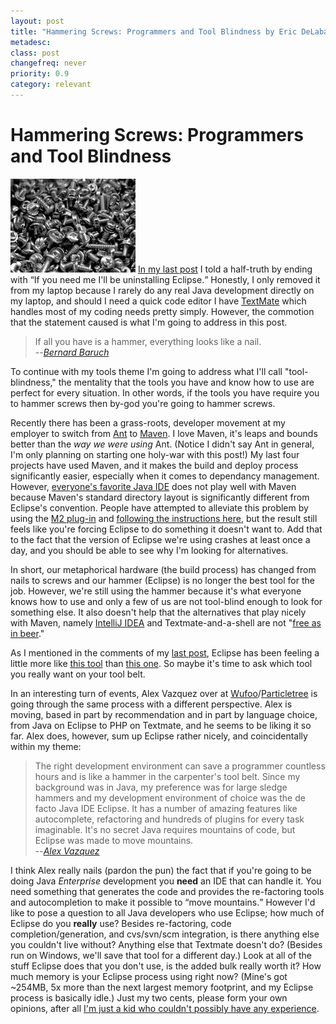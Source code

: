 ```yaml
---
layout: post
title: "Hammering Screws: Programmers and Tool Blindness by Eric DeLabar"
metadesc: 
class: post
changefreq: never
priority: 0.9
category: relevant
---
```

# Hammering Screws: Programmers and Tool Blindness

[<img src="/img/content/screws.jpg" alt="screws.jpg" border="0" width="200" height="150" style="margin-top: 0;">](http://www.flickr.com/photos/didmyself/2368738599/)
[In my last post](/2008/06/coding-your-fingers-off.html) I told a half-truth by ending with 
<q>If you need me I'll be uninstalling Eclipse.</q>  Honestly, I only removed it from my laptop because 
I rarely do any real Java development directly on my laptop, and should I need a quick code editor I have 
[TextMate](http://macromates.com/) which handles most of my coding needs pretty simply. 
However, the commotion that the statement caused is what I'm going to address in this post. 

> If all you have is a hammer, everything looks like a nail.  
> --*[Bernard Baruch](http://en.wikipedia.org/wiki/Bernard_Baruch)*

To continue with my tools theme I'm going to address what I'll call "tool-blindness," the mentality that 
the tools you have and know how to use are perfect for every situation.  In other words, if the tools you 
have require you to hammer screws then by-god you're going to hammer screws.

Recently there has been a grass-roots, developer movement at my employer to switch from 
[Ant](http://ant.apache.org/) to 
[Maven](http://maven.apache.org/).  I love Maven, 
it's leaps and bounds better than the *way we were using* Ant.  (Notice I didn't say Ant in general, 
I'm only planning on starting one holy-war with this post!)  My last four projects have used Maven, and it 
makes the build and deploy process significantly easier, especially when it comes to dependancy management. 
However, [everyone's favorite Java IDE](http://www.eclipse.org/) does 
not play well with Maven because Maven's standard directory layout is significantly different from Eclipse's 
convention.  People have attempted to alleviate this problem by using the [M2 plug-in](http://m2eclipse.codehaus.org/) 
and [following the instructions here](http://www.devx.com/Java/Article/36785), but the result 
still feels like you're forcing Eclipse to do something it doesn't want to.  Add that to the fact that 
the version of Eclipse we're using crashes at least once a day, and you should be able to see why I'm 
looking for alternatives.

In short, our metaphorical hardware (the build process) has changed from nails to screws and our hammer 
(Eclipse) is no longer the best tool for the job.  However, we're still using the hammer because it's what 
everyone knows how to use and only a few of us are not tool-blind enough to look for something else.  It 
also doesn't help that the alternatives that play nicely with Maven, namely [IntelliJ IDEA](http://www.jetbrains.com/idea/) 
and Textmate-and-a-shell are not "[free as in beer](http://c2.com/cgi/wiki?FreeAsInBeer)."

As I mentioned in the comments of my [last post](/2008/06/coding-your-fingers-off.html), Eclipse 
has been feeling a little more like [this tool](http://forums.mtbr.com/showthread.php?t=338564) 
than [this one](http://www.wengerna.com/browse/product.jsp?prod_id=20&amp;cat_id=1&amp;cat_name=Knives&amp;sub_cat_id=18). 
So maybe it's time to ask which tool you really want on your tool belt.

In an interesting turn of events, Alex Vazquez over at [Wufoo](http://wufoo.com/)/[Particletree](http://particletree.com/) is going through the same process with a different perspective. 
Alex is moving, based in part by recommendation and in part by language choice, from Java on Eclipse to PHP 
on Textmate, and he seems to be liking it so far.  Alex does, however, sum up Eclipse rather nicely, and 
coincidentally within my theme:

> The right development environment can save a programmer countless hours and is like a hammer 
> in the carpenter's tool belt. Since my background was in Java, my preference was for large sledge hammers 
> and my development environment of choice was the de facto Java IDE Eclipse. It 
> has a number of amazing features like autocomplete, refactoring and hundreds of plugins for every task 
> imaginable. It's no secret Java requires mountains of code, but Eclipse was made to move mountains.  
> --*[Alex Vazquez](http://particletree.com/features/eclipse-to-textmate-an-ideological-change/)*

I think Alex really nails (pardon the pun) the fact that if you're going to be doing Java *Enterprise* 
development you **need** an IDE that can handle it.  You need something 
that generates the code and provides the re-factoring tools and autocompletion to make it possible to 
<q>move mountains.</q>  However I'd like to pose a question to all Java developers who use Eclipse; how much of 
Eclipse do you **really** use?  Besides re-factoring, code completion/generation, and cvs/svn/scm 
integration, is there anything else you couldn't live without?  Anything else that Textmate doesn't do? 
(Besides run on Windows, we'll save that tool for a different day.)  Look at all of the stuff Eclipse does that 
you don't use, is the added bulk really worth it?  How much memory is your Eclipse process using right now? 
(Mine's got ~254MB, 5x more than the next largest memory footprint, and my Eclipse 
process is basically idle.)  Just my two cents, please form your own opinions, after all 
[I'm just a kid who couldn't possibly have any experience](/2008/06/coding-your-fingers-off.html#comment-1280).

